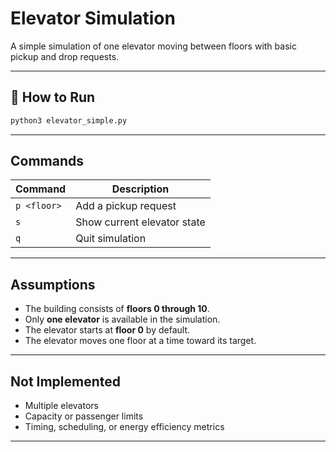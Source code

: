 # Elevator Simulation

A simple simulation of one elevator moving between floors with basic pickup and drop requests.

---

## 🚀 How to Run
```bash
python3 elevator_simple.py
```

---

## Commands
| Command | Description |
|----------|-------------|
| `p <floor>` | Add a pickup request |
| `s` | Show current elevator state |
| `q` | Quit simulation |

---

## Assumptions
- The building consists of **floors 0 through 10**.  
- Only **one elevator** is available in the simulation.  
- The elevator starts at **floor 0** by default.  
- The elevator moves one floor at a time toward its target.  

---

## Not Implemented
- Multiple elevators  
- Capacity or passenger limits  
- Timing, scheduling, or energy efficiency metrics  

---
